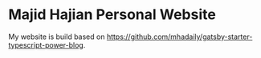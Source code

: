 # Majid Hajian Personal Website

My website is build based on <https://github.com/mhadaily/gatsby-starter-typescript-power-blog>.
